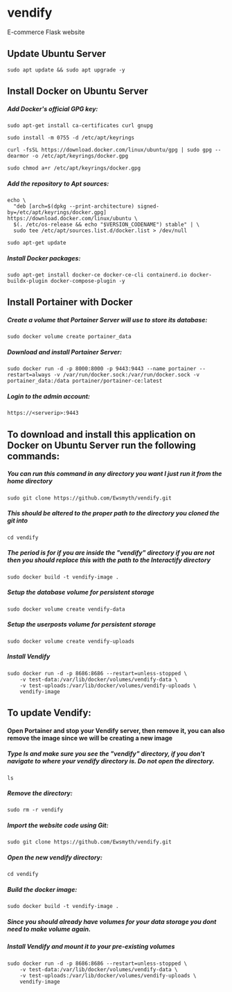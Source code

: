 # vendify
 E-commerce Flask website

## Update Ubuntu Server
```
sudo apt update && sudo apt upgrade -y
```

## Install Docker on Ubuntu Server

##### Add Docker's official GPG key:
```
sudo apt-get install ca-certificates curl gnupg
```
```
sudo install -m 0755 -d /etc/apt/keyrings
```
```
curl -fsSL https://download.docker.com/linux/ubuntu/gpg | sudo gpg --dearmor -o /etc/apt/keyrings/docker.gpg
```
```
sudo chmod a+r /etc/apt/keyrings/docker.gpg
```
##### Add the repository to Apt sources:
```
echo \
  "deb [arch=$(dpkg --print-architecture) signed-by=/etc/apt/keyrings/docker.gpg] https://download.docker.com/linux/ubuntu \
  $(. /etc/os-release && echo "$VERSION_CODENAME") stable" | \
  sudo tee /etc/apt/sources.list.d/docker.list > /dev/null
```
```
sudo apt-get update
```
##### Install Docker packages:
```
sudo apt-get install docker-ce docker-ce-cli containerd.io docker-buildx-plugin docker-compose-plugin -y
```

## Install Portainer with Docker
##### Create a volume that Portainer Server will use to store its database:
```
sudo docker volume create portainer_data
```
##### Download and install Portainer Server:
```
sudo docker run -d -p 8000:8000 -p 9443:9443 --name portainer --restart=always -v /var/run/docker.sock:/var/run/docker.sock -v portainer_data:/data portainer/portainer-ce:latest
```
##### Login to the admin account:
```
https://<serverip>:9443
```

## To download and install this application on Docker on Ubuntu Server run the following commands:

##### You can run this command in any directory you want I just run it from the home directory
```
sudo git clone https://github.com/Ewsmyth/vendify.git
```
##### This should be altered to the proper path to the directory you cloned the git into
```
cd vendify
```
##### The period is for if you are inside the "vendify" directory if you are not then you should replace this with the path to the Interactify directory
```
sudo docker build -t vendify-image .
```
##### Setup the database volume for persistent storage
```
sudo docker volume create vendify-data
```
##### Setup the userposts volume for persistent storage
```
sudo docker volume create vendify-uploads
```
##### Install Vendify
```
sudo docker run -d -p 8686:8686 --restart=unless-stopped \
    -v test-data:/var/lib/docker/volumes/vendify-data \
    -v test-uploads:/var/lib/docker/volumes/vendify-uploads \
    vendify-image
```

## To update Vendify:
#### Open Portainer and stop your Vendify server, then remove it, you can also remove the image since we will be creating a new image
##### Type ls and make sure you see the "vendify" directory, if you don't navigate to where your vendify directory is. Do not open the directory.
```
ls
```
##### Remove the directory:
```
sudo rm -r vendify
```
##### Import the website code using Git:
```
sudo git clone https://github.com/Ewsmyth/vendify.git
```
##### Open the new vendify directory:
```
cd vendify
```
##### Build the docker image:
```
sudo docker build -t vendify-image .
```
##### Since you should already have volumes for your data storage you dont need to make volume again.
##### Install Vendify and mount it to your pre-existing volumes
```
sudo docker run -d -p 8686:8686 --restart=unless-stopped \
    -v test-data:/var/lib/docker/volumes/vendify-data \
    -v test-uploads:/var/lib/docker/volumes/vendify-uploads \
    vendify-image
```